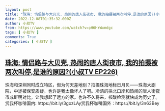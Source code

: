 ```yaml
---
layout: post
title: "珠海: 情侣路与大贝壳, 热闹的唐人街夜市, 我的拍摄被两次叫停,是谁的原因?(小叔TV EP226)"
date: 2022-12-08T01:35:32.000Z
author: 小叔TV
from: https://www.youtube.com/watch?v=pH6HrWxmdgc
tags: [ 小叔TV ]
comments: True
categories: [ 小叔TV ]
---
```

<!--1670463332000-->
[珠海: 情侣路与大贝壳, 热闹的唐人街夜市, 我的拍摄被两次叫停,是谁的原因?(小叔TV EP226)](https://www.youtube.com/watch?v=pH6HrWxmdgc)
------

<div>
珠海和深圳同时成立特区，但为何天差地别？拍摄珠海地标日月贝——珠海大剧院，中途被保安质疑，也许是我太像坏人了吧。冷清的拱北口岸和热闹的唐人街夜市成鲜明对比，让我想起了远方的家。也许不久将来，核酸检测就快成为历史了。赏我杯咖啡国内: https://bit.ly/3gozLAy赏我杯咖啡国外：https://bit.ly/3n63Bey
</div>
